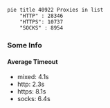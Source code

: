 
```mermaid
pie title 40922 Proxies in list
    "HTTP" : 28346
    "HTTPS": 10737
    "SOCKS" : 8954
```

### Some Info
#### Average Timeout

- mixed: 4.1s
- http: 2.3s
- https: 8.1s
- socks: 6.4s